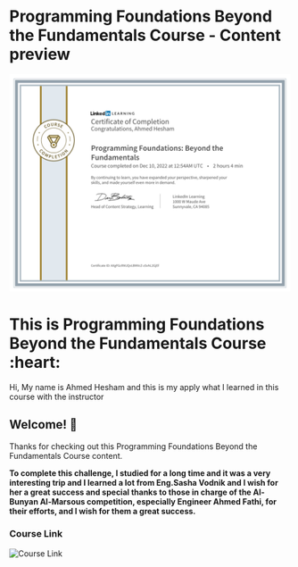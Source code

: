 # Programming Foundations Beyond the Fundamentals Course - Content preview

![My Certificate preview for this Course](./Certificate/1670634115591.png)

<h1>
  This is Programming Foundations Beyond the Fundamentals Course :heart:
</h1>

<p class="para">Hi, My name is Ahmed Hesham and this is my apply what I learned in this course with the instructor</p>

## Welcome! 👋

Thanks for checking out this Programming Foundations Beyond the Fundamentals Course content.

**To complete this challenge, I studied for a long time and it was a very interesting trip and I learned a lot from Eng.Sasha Vodnik and I wish for her a great success and special thanks to those in charge of the Al-Bunyan Al-Marsous competition, especially Engineer Ahmed Fathi, for their efforts, and I wish for them a great success.**

### Course Link

![Course Link](https://www.linkedin.com/learning/programming-foundations-beyond-the-fundamentals/)
